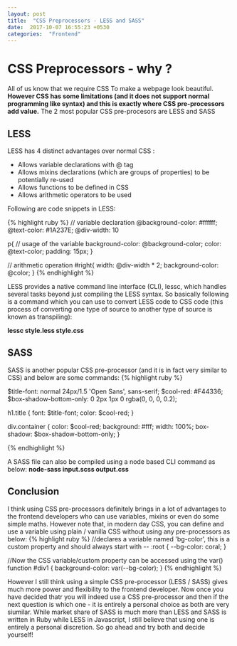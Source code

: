 ```yaml
---
layout: post
title:  "CSS Preprocessors - LESS and SASS"
date:  2017-10-07 16:55:23 +0530
categories:  "Frontend"
---
```

# CSS Preprocessors - why ?
All of us know that we require CSS To make a webpage look beautiful. **However CSS has some limitations (and it does not support normal programming like syntax) and this is exactly where CSS pre-processors add value.** The 2 most popular CSS pre-procesors are LESS and SASS

## LESS 
LESS has 4 distinct advantages over normal CSS :
* Allows variable declarations with @ tag
* Allows mixins declarations (which are groups of properties) to be potentially re-used
* Allows functions to be defined in CSS
* Allows arithmetic operators to be used

Following are code snippets in LESS:

{% highlight ruby %}
// variable declaration 
@background-color: #ffffff;
@text-color: #1A237E;
@div-width: 10

p{
  // usage of the variable
  background-color: @background-color;
  color: @text-color;
  padding: 15px;
}

// arithmetic operation
#right{
  width: @div-width * 2;
  background-color: @color;
}
{% endhighlight %}

LESS provides a native command line interface (CLI), lessc, which handles several tasks beyond just compiling the LESS syntax. So basically following is a command which you can use to convert LESS code to CSS code (this process of converting one type of source to another type of source is known as transpiling):

**lessc style.less style.css**

## SASS 
SASS is another popular CSS pre-processor (and it is in fact very similar to CSS) and below are some commands:
{% highlight ruby %}

$title-font: normal 24px/1.5 'Open Sans', sans-serif;
$cool-red: #F44336;
$box-shadow-bottom-only: 0 2px 1px 0 rgba(0, 0, 0, 0.2);

h1.title {
  font: $title-font;
  color: $cool-red;
}

div.container {
  color: $cool-red;
  background: #fff;
  width: 100%;
  box-shadow: $box-shadow-bottom-only;
}

{% endhighlight %}

A SASS file can also be compiled using a node based CLI command as below:
**node-sass input.scss output.css**

## Conclusion
I think using CSS pre-processors definitely brings in a lot of advantages to the frontend developers who can use variables, mixins or even do some simple maths. However note that, in modern day CSS, you can define and use a variable using plain / vanilla CSS without using any pre-processors as below:
{% highlight ruby %}
//declares a variable named 'bg-color', this is a custom property and should always start with -- 
:root {
  --bg-color: coral; 
}

//Now the CSS variable/custom property can be accessed using the var() function
#div1 {
  background-color: var(--bg-color); 
}
{% endhighlight %}

However I still think using a simple CSS pre-processor (LESS / SASS) gives much more power and flexibility to the frontend developer. Now once you have decided thatr you will indeed use a CSS pre-processor and then if the next question is which one - it is entirely a personal choice as both are very siumilar. While market share of SASS is much more than LESS and SASS is written in Ruby while LESS in Javascript, I still believe that using one is entirely a personal discretion. So go ahead and try both and decide yourself! 
